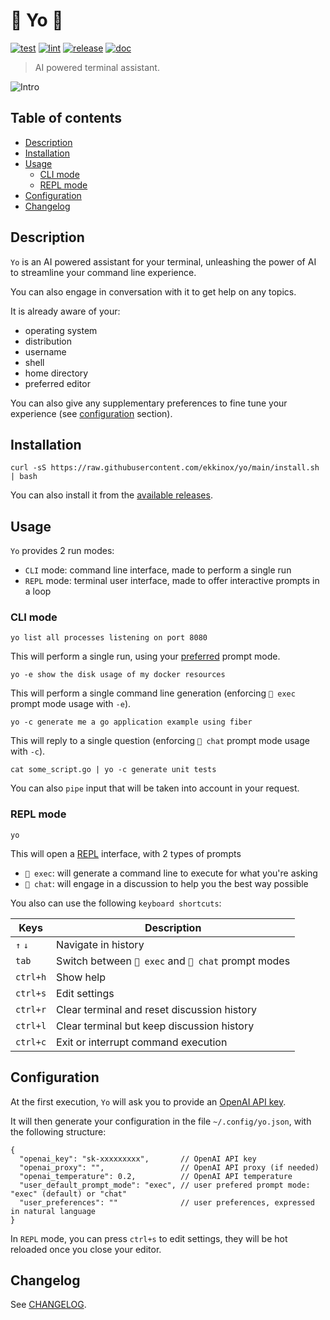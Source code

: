 # 🚀 Yo 💬

[![test](https://github.com/ekkinox/yo/actions/workflows/test.yml/badge.svg)](https://github.com/ekkinox/yo/actions/workflows/test.yml)
[![lint](https://github.com/ekkinox/yo/actions/workflows/lint.yml/badge.svg)](https://github.com/ekkinox/yo/actions/workflows/lint.yml)
[![release](https://github.com/ekkinox/yo/actions/workflows/release.yml/badge.svg)](https://github.com/ekkinox/yo/actions/workflows/release.yml)
[![doc](https://github.com/ekkinox/yo/actions/workflows/doc.yml/badge.svg)](https://github.com/ekkinox/yo/actions/workflows/doc.yml)

> AI powered terminal assistant.

![Intro](docs/_assets/intro.gif)

## Table of contents

<!-- TOC -->
* [Description](#description)
* [Installation](#installation)
* [Usage](#usage)
  * [CLI mode](#cli-mode)
  * [REPL mode](#repl-mode)
* [Configuration](#configuration)
* [Changelog](#changelog)
<!-- TOC -->

## Description

`Yo` is an AI powered assistant for your terminal, unleashing the power of AI to streamline your command line experience.

You can also engage in conversation with it to get help on any topics.

It is already aware of your:
- operating system
- distribution
- username
- shell
- home directory
- preferred editor

You can also give any supplementary preferences to fine tune your experience (see [configuration](#configuration) section).
## Installation

```shell
curl -sS https://raw.githubusercontent.com/ekkinox/yo/main/install.sh | bash
```

You can also install it from the [available releases](https://github.com/ekkinox/yo/releases).

## Usage

`Yo` provides 2 run modes:
- `CLI` mode: command line interface, made to perform a single run
- `REPL` mode: terminal user interface, made to offer interactive prompts in a loop

### CLI mode

```shell
yo list all processes listening on port 8080
```

This will perform a single run, using your [preferred](#configuration) prompt mode.

```shell
yo -e show the disk usage of my docker resources
```

This will perform a single command line generation (enforcing `🚀 exec` prompt mode usage with `-e`).

```shell
yo -c generate me a go application example using fiber
```

This will reply to a single question (enforcing `💬 chat` prompt mode usage with `-c`).

```shell
cat some_script.go | yo -c generate unit tests
```

You can also `pipe` input that will be taken into account in your request.

### REPL mode

```shell
yo
```

This will open a [REPL](https://en.wikipedia.org/wiki/Read%E2%80%93eval%E2%80%93print_loop) interface, with 2 types of prompts

- `🚀 exec`: will generate a command line to execute for what you're asking
- `💬 chat`: will engage in a discussion to help you the best way possible

You also can use the following `keyboard shortcuts`:

| Keys     | Description                                         |
|----------|-----------------------------------------------------|
| `↑` `↓`  | Navigate in history                                 |
| `tab`    | Switch between `🚀 exec` and `💬 chat` prompt modes |
| `ctrl+h` | Show help                                           |
| `ctrl+s` | Edit settings                                       |
| `ctrl+r` | Clear terminal and reset discussion history         |
| `ctrl+l` | Clear terminal but keep discussion history          |
| `ctrl+c` | Exit or interrupt command execution                 |


## Configuration

At the first execution, `Yo` will ask you to provide an [OpenAI API key](https://platform.openai.com/account/api-keys).

It will then generate your configuration in the file `~/.config/yo.json`, with the following structure:

```JS
{
  "openai_key": "sk-xxxxxxxxx",       // OpenAI API key
  "openai_proxy": "",                 // OpenAI API proxy (if needed)
  "openai_temperature": 0.2,          // OpenAI API temperature
  "user_default_prompt_mode": "exec", // user prefered prompt mode: "exec" (default) or "chat"
  "user_preferences": ""              // user preferences, expressed in natural language
}
```

In `REPL` mode, you can press `ctrl+s` to edit settings, they will be hot reloaded once you close your editor.

## Changelog

See [CHANGELOG](CHANGELOG.md).